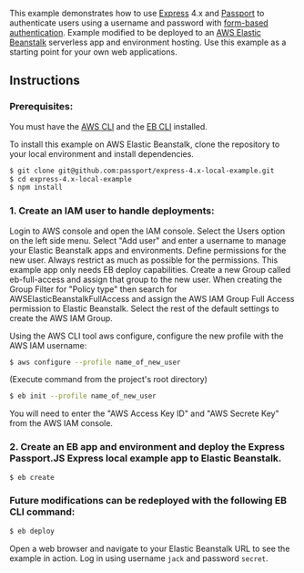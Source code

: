 This example demonstrates how to use [Express](http://expressjs.com/) 4.x and
[Passport](http://passportjs.org/) to authenticate users using a username and
password with [form-based authentication](https://en.wikipedia.org/wiki/HTTP%2BHTML_form-based_authentication).  Example modified to be deployed to an [AWS Elastic Beanstalk](https://aws.amazon.com/elasticbeanstalk/) serverless app and environment hosting.
Use this example as a starting point for your own web applications.

## Instructions

### Prerequisites:
You must have the [AWS CLI](https://docs.aws.amazon.com/cli/latest/userguide/cli-chap-install.html) and the [EB CLI](https://docs.aws.amazon.com/elasticbeanstalk/latest/dg/eb-cli3-install.html) installed.

To install this example on AWS Elastic Beanstalk, clone the repository to your local environment and install
dependencies.

```bash
$ git clone git@github.com:passport/express-4.x-local-example.git
$ cd express-4.x-local-example
$ npm install
```

### 1. Create an IAM user to handle deployments:
Login to AWS console and open the IAM console. Select the Users option on the left side menu.  Select "Add user" and enter a username to manage your Elastic Beanstalk apps and environments.  Define permissions for the new user. Always restrict as much as possible for the permissions.  This example app only needs EB deploy capabilities.  Create a new Group called eb-full-access and assign that group to the new user.  When creating the Group Filter for "Policy type" then search for AWSElasticBeanstalkFullAccess and assign the AWS IAM Group Full Access permission to Elastic Beanstalk.  Select the rest of the default settings to create the AWS IAM Group.

Using the AWS CLI tool aws configure, configure the new profile with the AWS IAM username:
```bash
$ aws configure --profile name_of_new_user
```

(Execute command from the project's root directory)
```bash
$ eb init --profile name_of_new_user
```
You will need to enter the "AWS Access Key ID" and "AWS Secrete Key" from the AWS IAM console.

### 2. Create an EB app and environment and deploy the Express Passport.JS Express local example app to Elastic Beanstalk.
```bash
$ eb create
```

### Future modifications can be redeployed with the following EB CLI command:
```bash
$ eb deploy
```

Open a web browser and navigate to your Elastic Beanstalk URL to see the example in action.  Log in using username `jack` and password `secret`.
